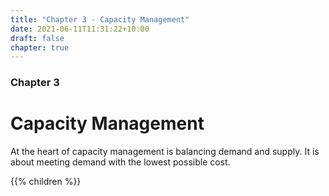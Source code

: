 ```yaml
---
title: "Chapter 3 - Capacity Management"
date: 2021-06-11T11:31:22+10:00
draft: false
chapter: true
---
```


### Chapter 3

# Capacity Management

At the heart of capacity management is balancing demand and supply. It is about meeting demand with the lowest possible cost.

{{% children  %}}